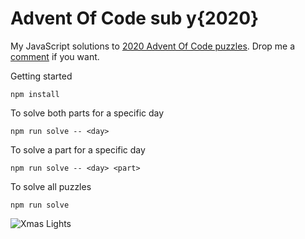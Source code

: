 # Advent Of Code sub y{2020}

My JavaScript solutions to [2020 Advent Of Code puzzles](https://adventofcode.com/2020/). Drop me a [comment](https://gist.github.com/michelefenu/9449a51fc6c528a67d1822c8dc68c8a9) if you want.

Getting started

```npm install```

To solve both parts for a specific day

```npm run solve -- <day>```

To solve a part for a specific day

```npm run solve -- <day> <part>```

To solve all puzzles

```npm run solve```


![Xmas Lights](/assets/lights.gif)
